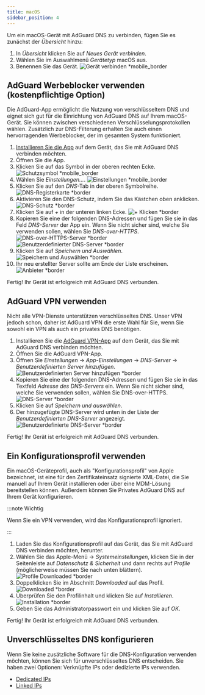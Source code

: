 ```yaml
---
title: macOS
sidebar_position: 4
---
```


Um ein macOS-Gerät mit AdGuard DNS zu verbinden, fügen Sie es zunächst der _Übersicht_ hinzu:

1. In _Übersicht_ klicken Sie auf _Neues Gerät verbinden_.
2. Wählen Sie im Auswahlmenü _Gerätetyp_ macOS aus.
3. Benennen Sie das Gerät.
   ![Gerät verbinden \*mobile\_border](https://cdn.adtidy.org/content/kb/dns/private/new_dns/connect/mac_ab/choose_mac.png)

## AdGuard Werbeblocker verwenden (kostenpflichtige Option)

Die AdGuard-App ermöglicht die Nutzung von verschlüsseltem DNS und eignet sich gut für die Einrichtung von AdGuard DNS auf Ihrem macOS-Gerät. Sie können zwischen verschiedenen Verschlüsselungsprotokollen wählen. Zusätzlich zur DNS-Filterung erhalten Sie auch einen hervorragenden Werbeblocker, der im gesamten System funktioniert.

1. [Installieren Sie die App](https://adguard.com/adguard-mac/overview.html) auf dem Gerät, das Sie mit AdGuard DNS verbinden möchten.
2. Öffnen Sie die App.
3. Klicken Sie auf das Symbol in der oberen rechten Ecke.
   ![Schutzsymbol \*mobile\_border](https://cdn.adtidy.org/content/kb/dns/private/new_dns/connect/mac_ab/mac_step3.png)
4. Wählen Sie _Einstellungen..._.
   ![Einstellungen \*mobile\_border](https://cdn.adtidy.org/content/kb/dns/private/new_dns/connect/mac_ab/mac_step4.png)
5. Klicken Sie auf den _DNS_-Tab in der oberen Symbolreihe.
   ![DNS-Registerkarte \*border](https://cdn.adtidy.org/content/kb/dns/private/new_dns/connect/mac_ab/mac_step5.png)
6. Aktivieren Sie den DNS-Schutz, indem Sie das Kästchen oben anklicken.
   ![DNS-Schutz \*border](https://cdn.adtidy.org/content/kb/dns/private/new_dns/connect/mac_ab/mac_step6.png)
7. Klicken Sie auf _+_ in der unteren linken Ecke.
   ![+ Klicken \*border](https://cdn.adtidy.org/content/kb/dns/private/new_dns/connect/mac_ab/mac_step7.png)
8. Kopieren Sie eine der folgenden DNS-Adressen und fügen Sie sie in das Feld _DNS-Server_ der App ein. Wenn Sie nicht sicher sind, welche Sie verwenden sollen, wählen Sie _DNS-over-HTTPS_.
   ![DNS-over-HTTPS-Server \*border](https://cdn.adtidy.org/content/kb/dns/private/new_dns/connect/mac_ab/mac_step8_1.png)
   ![Benutzerdefinierter DNS-Server \*border](https://cdn.adtidy.org/content/kb/dns/private/new_dns/connect/mac_ab/mac_step8_2.png)
9. Klicken Sie auf _Speichern und Auswählen_.
   ![Speichern und Auswählen \*border](https://cdn.adtidy.org/content/kb/dns/private/new_dns/connect/mac_ab/mac_step9.png)
10. Ihr neu erstellter Server sollte am Ende der Liste erscheinen.
    ![Anbieter \*border](https://cdn.adtidy.org/content/kb/dns/private/new_dns/connect/mac_ab/mac_step10.png)

Fertig! Ihr Gerät ist erfolgreich mit AdGuard DNS verbunden.

## AdGuard VPN verwenden

Nicht alle VPN-Dienste unterstützen verschlüsseltes DNS. Unser VPN jedoch schon, daher ist AdGuard VPN die erste Wahl für Sie, wenn Sie sowohl ein VPN als auch ein privates DNS benötigen.

1. Installieren Sie die [AdGuard VPN-App](https://adguard-vpn.com/mac/overview.html) auf dem Gerät, das Sie mit AdGuard DNS verbinden möchten.
2. Öffnen Sie die AdGuard VPN-App.
3. Öffnen Sie _Einstellungen_ → _App-Einstellungen_ → _DNS-Server_ → _Benutzerdefinierten Server hinzufügen_.
   ![Benutzerdefinierten Server hinzufügen \*border](https://cdn.adtidy.org/content/kb/dns/private/new_dns/connect/mac_vpn/mac_step3.png)
4. Kopieren Sie eine der folgenden DNS-Adressen und fügen Sie sie in das Textfeld _Adresse des DNS-Servers_ ein. Wenn Sie nicht sicher sind, welche Sie verwenden sollen, wählen Sie DNS-over-HTTPS.
   ![DNS-Server \*border](https://cdn.adtidy.org/content/kb/dns/private/new_dns/connect/mac_vpn/mac_step4.png)
5. Klicken Sie auf _Speichern und auswählen_.
6. Der hinzugefügte DNS-Server wird unten in der Liste der _Benutzerdefinierten DNS-Server_ angezeigt.
   ![Benutzerdefinierte DNS-Server \*border](https://cdn.adtidy.org/content/kb/dns/private/new_dns/connect/mac_vpn/mac_step6.png)

Fertig! Ihr Gerät ist erfolgreich mit AdGuard DNS verbunden.

## Ein Konfigurationsprofil verwenden

Ein macOS-Geräteprofil, auch als "Konfigurationsprofil" von Apple bezeichnet, ist eine für den Zertifikateinsatz signierte XML-Datei, die Sie manuell auf Ihrem Gerät installieren oder über eine MDM-Lösung bereitstellen können. Außerdem können Sie Privates AdGuard DNS auf Ihrem Gerät konfigurieren.

:::note Wichtig

Wenn Sie ein VPN verwenden, wird das Konfigurationsprofil ignoriert.

:::

1. Laden Sie das Konfigurationsprofil auf das Gerät, das Sie mit AdGuard DNS verbinden möchten, herunter.
2. Wählen Sie das Apple-Menü → _Systemeinstellungen_, klicken Sie in der Seitenleiste auf _Datenschutz & Sicherheit_ und dann rechts auf _Profile_ (möglicherweise müssen Sie nach unten blättern).
   ![Profile Downloaded \*border](https://cdn.adtidy.org/content/kb/dns/private/new_dns/connect/mac_profile/mac_step2.png)
3. Doppelklicken Sie im Abschnitt _Downloaded_ auf das Profil.
   ![Downloaded \*border](https://cdn.adtidy.org/content/kb/dns/private/new_dns/connect/mac_profile/mac_step3.png)
4. Überprüfen Sie den Profilinhalt und klicken Sie auf _Installieren_.
   ![Installation \*border](https://cdn.adtidy.org/content/kb/dns/private/new_dns/connect/mac_profile/mac_step4.png)
5. Geben Sie das Administratorpasswort ein und klicken Sie auf _OK_.

Fertig! Ihr Gerät ist erfolgreich mit AdGuard DNS verbunden.

## Unverschlüsseltes DNS konfigurieren

Wenn Sie keine zusätzliche Software für die DNS-Konfiguration verwenden möchten, können Sie sich für unverschlüsseltes DNS entscheiden. Sie haben zwei Optionen: Verknüpfte IPs oder dedizierte IPs verwenden.

- [Dedicated IPs](/private-dns/connect-devices/other-options/dedicated-ip.md)
- [Linked IPs](/private-dns/connect-devices/other-options/linked-ip.md)
